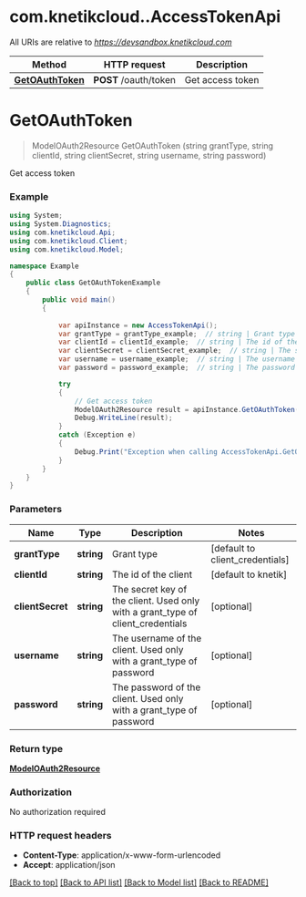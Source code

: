 # com.knetikcloud..AccessTokenApi

All URIs are relative to *https://devsandbox.knetikcloud.com*

Method | HTTP request | Description
------------- | ------------- | -------------
[**GetOAuthToken**](AccessTokenApi.md#getoauthtoken) | **POST** /oauth/token | Get access token


<a name="getoauthtoken"></a>
# **GetOAuthToken**
> ModelOAuth2Resource GetOAuthToken (string grantType, string clientId, string clientSecret, string username, string password)

Get access token

### Example
```csharp
using System;
using System.Diagnostics;
using com.knetikcloud.Api;
using com.knetikcloud.Client;
using com.knetikcloud.Model;

namespace Example
{
    public class GetOAuthTokenExample
    {
        public void main()
        {
            
            var apiInstance = new AccessTokenApi();
            var grantType = grantType_example;  // string | Grant type (default to client_credentials)
            var clientId = clientId_example;  // string | The id of the client (default to knetik)
            var clientSecret = clientSecret_example;  // string | The secret key of the client.  Used only with a grant_type of client_credentials (optional) 
            var username = username_example;  // string | The username of the client.  Used only with a grant_type of password (optional) 
            var password = password_example;  // string | The password of the client.  Used only with a grant_type of password (optional) 

            try
            {
                // Get access token
                ModelOAuth2Resource result = apiInstance.GetOAuthToken(grantType, clientId, clientSecret, username, password);
                Debug.WriteLine(result);
            }
            catch (Exception e)
            {
                Debug.Print("Exception when calling AccessTokenApi.GetOAuthToken: " + e.Message );
            }
        }
    }
}
```

### Parameters

Name | Type | Description  | Notes
------------- | ------------- | ------------- | -------------
 **grantType** | **string**| Grant type | [default to client_credentials]
 **clientId** | **string**| The id of the client | [default to knetik]
 **clientSecret** | **string**| The secret key of the client.  Used only with a grant_type of client_credentials | [optional] 
 **username** | **string**| The username of the client.  Used only with a grant_type of password | [optional] 
 **password** | **string**| The password of the client.  Used only with a grant_type of password | [optional] 

### Return type

[**ModelOAuth2Resource**](ModelOAuth2Resource.md)

### Authorization

No authorization required

### HTTP request headers

 - **Content-Type**: application/x-www-form-urlencoded
 - **Accept**: application/json

[[Back to top]](#) [[Back to API list]](../README.md#documentation-for-api-endpoints) [[Back to Model list]](../README.md#documentation-for-models) [[Back to README]](../README.md)

